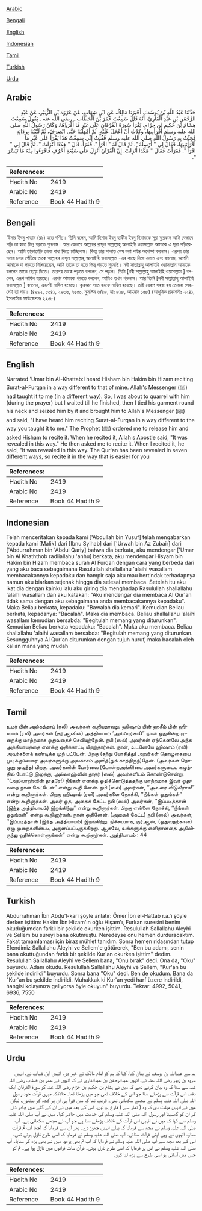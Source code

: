 [Arabic](#arabic)

[Bengali](#bengali)

[English](#english)

[Indonesian](#indonesian)

[Tamil](#tamil)

[Turkish](#turkish)

[Urdu](#urdu)

## Arabic


<div dir="rtl" lang="ar" style={{fontSize:'larger',backgroundColor:'#f8f9fa',padding:20}}>
حَدَّثَنَا عَبْدُ اللَّهِ بْنُ يُوسُفَ، أَخْبَرَنَا مَالِكٌ، عَنِ ابْنِ شِهَابٍ، عَنْ عُرْوَةَ بْنِ الزُّبَيْرِ، عَنْ عَبْدِ الرَّحْمَنِ بْنِ عَبْدٍ الْقَارِيِّ، أَنَّهُ قَالَ سَمِعْتُ عُمَرَ بْنَ الْخَطَّابِ ـ رضى الله عنه ـ يَقُولُ سَمِعْتُ هِشَامَ بْنَ حَكِيمِ بْنِ حِزَامٍ، يَقْرَأُ سُورَةَ الْفُرْقَانِ عَلَى غَيْرِ مَا أَقْرَؤُهَا، وَكَانَ رَسُولُ اللَّهِ صلى الله عليه وسلم أَقْرَأَنِيهَا، وَكِدْتُ أَنْ أَعْجَلَ عَلَيْهِ، ثُمَّ أَمْهَلْتُهُ حَتَّى انْصَرَفَ، ثُمَّ لَبَّبْتُهُ بِرِدَائِهِ فَجِئْتُ بِهِ رَسُولَ اللَّهِ صلى الله عليه وسلم فَقُلْتُ إِنِّي سَمِعْتُ هَذَا يَقْرَأُ عَلَى غَيْرِ مَا أَقْرَأْتَنِيهَا، فَقَالَ لِي ‏"‏ أَرْسِلْهُ ‏"‏‏.‏ ثُمَّ قَالَ لَهُ ‏"‏ اقْرَأْ ‏"‏‏.‏ فَقَرَأَ‏.‏ قَالَ ‏"‏ هَكَذَا أُنْزِلَتْ ‏"‏‏.‏ ثُمَّ قَالَ لِي ‏"‏ اقْرَأْ ‏"‏‏.‏ فَقَرَأْتُ فَقَالَ ‏"‏ هَكَذَا أُنْزِلَتْ‏.‏ إِنَّ الْقُرْآنَ أُنْزِلَ عَلَى سَبْعَةِ أَحْرُفٍ فَاقْرَءُوا مِنْهُ مَا تَيَسَّرَ ‏"‏‏.‏
</div>
<div style={{backgroundColor:'#f8f9fa',padding:20, marginBottom: 10}}><table> <thead> <tr> <th>References:</th> <th></th> </tr> </thead> <tbody><tr><td>Hadith No</td><td>2419</td></tr><tr><td>Arabic No</td><td>2419</td></tr><tr><td>Reference</td><td>Book 44 Hadith 9</td></tr></tbody></table></div>

## Bengali


<div dir="ltr" lang="bn" style={{fontSize:'larger',backgroundColor:'#f8f9fa',padding:20}}>
‘উমার ইবনু খাত্তাব (রাঃ) হতে বর্ণিত। তিনি বলেন, আমি হিশাম ইবনু হাকীম ইবনু হিযামকে সূরা ফুরকান আমি যেভাবে পড়ি তা হতে ভিন্ন পড়তে শুনলাম। আর যেভাবে আল্লাহর রাসূল সাল্লাল্লাহু আলাইহি ওয়াসাল্লাম আমাকে এ সূরা পড়িয়েছেন। আমি তাড়াতাড়ি তাকে বাধা দিতে চাচ্ছিলাম। কিন্তু তার সালাত শেষ করা পর্যন্ত অপেক্ষা করলাম। এরপর তার গলায় চাদর পেঁচিয়ে তাকে আল্লাহর রাসূল সাল্লাল্লাহু আলাইহি ওয়াসাল্লাম -এর কাছে নিয়ে এলাম এবং বললাম, আপনি আমাকে যা পড়তে শিখিয়েছেন, আমি তাকে তা হতে ভিন্ন পড়তে শুনেছি। নবী সাল্লাল্লাহু আলাইহি ওয়াসাল্লাম আমাকে বললেন তাকে ছেড়ে দিতে। তারপর তাকে পড়তে বললেন, সে পড়ল। তিনি [নবী সাল্লাল্লাহু আলাইহি ওয়াসাল্লাম ] বললেন, এরূপ নাযিল হয়েছে। এরপর আমাকে পড়তে বললেন, আমিও তখন পড়লাম। আর তিনি [নবী সাল্লাল্লাহু আলাইহি ওয়াসাল্লাম ] বললেন, এরূপই নাযিল হয়েছে। কুরআন সাত হরফে নাযিল হয়েছে। তাই যেরূপ সহজ হয় তোমরা সেরূপেই তা পড়। (৪৯৯২, ৫০৪১, ২৯৩৬, ৭৫৫০, মুসলিম ৬/৪৮, হাঃ ৮১৮, আহমাদ ১৫৮) (আধুনিক প্রকাশনীঃ ২২৪১, ইসলামিক ফাউন্ডেশনঃ ২২৫৮)
</div>
<div style={{backgroundColor:'#f8f9fa',padding:20, marginBottom: 10}}><table> <thead> <tr> <th>References:</th> <th></th> </tr> </thead> <tbody><tr><td>Hadith No</td><td>2419</td></tr><tr><td>Arabic No</td><td>2419</td></tr><tr><td>Reference</td><td>Book 44 Hadith 9</td></tr></tbody></table></div>

## English


<div dir="ltr" lang="en" style={{fontSize:'larger',backgroundColor:'#f8f9fa',padding:20}}>
Narrated 'Umar bin Al-Khattab:I heard Hisham bin Hakim bin Hizam reciting Surat-al-Furqan in a way different to that of mine. Allah's Messenger (ﷺ) had taught it to me (in a different way). So, I was about to quarrel with him (during the prayer) but I waited till he finished, then I tied his garment round his neck and seized him by it and brought him to Allah's Messenger (ﷺ) and said, "I have heard him reciting Surat-al-Furqan in a way different to the way you taught it to me." The Prophet (ﷺ) ordered me to release him and asked Hisham to recite it. When he recited it, Allah s Apostle said, "It was revealed in this way." He then asked me to recite it. When I recited it, he said, "It was revealed in this way. The Qur'an has been revealed in seven different ways, so recite it in the way that is easier for you
</div>
<div style={{backgroundColor:'#f8f9fa',padding:20, marginBottom: 10}}><table> <thead> <tr> <th>References:</th> <th></th> </tr> </thead> <tbody><tr><td>Hadith No</td><td>2419</td></tr><tr><td>Arabic No</td><td>2419</td></tr><tr><td>Reference</td><td>Book 44 Hadith 9</td></tr></tbody></table></div>

## Indonesian


<div dir="ltr" lang="id" style={{fontSize:'larger',backgroundColor:'#f8f9fa',padding:20}}>
Telah menceritakan kepada kami ['Abdullah bin Yusuf] telah mengabarkan kepada kami [Malik] dari [Ibnu Syihab] dari ['Urwah bin Az Zubair] dari ['Abdurrahman bin 'Abdul Qariy] bahwa dia berkata, aku mendengar ['Umar bin Al Khaththob radliallahu 'anhu] berkata, aku mendengar Hisyam bin Hakim bin Hizam membaca surah Al Furqan dengan cara yang berbeda dari yang aku baca sebagaimana Rasulullah shallallahu 'alaihi wasallam membacakannya kepadaku dan hampir saja aku mau bertindak terhadapnya namun aku biarkan sejenak hingga dia selesai membaca. Setelah itu aku ikat dia dengan kainku lalu aku giring dia menghadap Rasulullah shallallahu 'alaihi wasallam dan aku katakan: "Aku mendengar dia membaca Al Qur'an tidak sama dengan aku sebagaimana anda membacakannya kepadaku". Maka Beliau berkata, kepadaku: "Bawalah dia kemari". Kemudian Beliau berkata, kepadanya: "Bacalah". Maka dia membaca. Beliau shallallahu 'alaihi wasallam kemudian bersabda: "Begitulah memang yang diturunkan". Kemudian Beliau berkata kepadaku: "Bacalah". Maka aku membaca. Beliau shallallahu 'alaihi wasallam bersabda: "Begitulah memang yang diturunkan. Sesungguhnya Al Qur'an diturunkan dengan tujuh huruf, maka bacalah oleh kalian mana yang mudah
</div>
<div style={{backgroundColor:'#f8f9fa',padding:20, marginBottom: 10}}><table> <thead> <tr> <th>References:</th> <th></th> </tr> </thead> <tbody><tr><td>Hadith No</td><td>2419</td></tr><tr><td>Arabic No</td><td>2419</td></tr><tr><td>Reference</td><td>Book 44 Hadith 9</td></tr></tbody></table></div>

## Tamil


<div dir="ltr" lang="ta" style={{fontSize:'larger',backgroundColor:'#f8f9fa',padding:20}}>
உமர் பின் அல்கத்தாப் (ரலி) அவர்கள் கூறியதாவது: ஹிஷாம் பின் ஹகீம் பின் ஹிஸாம் (ரலி) அவர்கள் (குர்ஆனின்) அத்தியாயம் ‘அல்ஃபுர்காû” நான் ஓதுகின்ற முறைக்கு மாற்றமாக ஓதுவதைச் செவியுற்றேன். நபி (ஸல்) அவர்கள் ஏற்கெனவே அந்த அத்தியாயத்தை எனக்கு ஓதிக்காட்டி யிருந்தார்கள். நான், உடனேயே ஹிஷாம் (ரலி) அவர்களைக் கண்டிக்க முற் பட்டேன். பிறகு (சற்று யோசித்து) அவர்கள் தொழுகையை முடிக்கும்வரை அவர்களுக்கு அவகாசம் அளித்(துக் காத்திருந்)தேன். (அவர்கள் தொழுது முடித்த) பிறகு, அவர்களின் போர்வை (போன்றஅங்கி)யை அவர்களுடைய கழுத்தில் போட்டு இழுத்து, அல்லாஹ்வின் தூதர் (ஸல்) அவர்களிடம் கொண்டுசென்று, ‘‘(அல்லாஹ்வின் தூதரே!) நீங்கள் எனக்கு ஓதிக்கொடுத்ததற்கு மாற்றமாக இவர் ஓதுவதை நான் கேட்டேன்” என்று கூறி னேன். நபி (ஸல்) அவர்கள், ‘‘அவரை விடுவீராக!” என்று கூறினார்கள். பிறகு ஹிஷாம் (ரலி) அவர்களை நோக்கி, ‘‘நீங்கள் ஓதுங்கள்” என்று கூறினார்கள். அவர் ஓத, அதைக் கேட்ட நபி (ஸல்) அவர்கள், ‘‘இப்படித்தான் (இந்த அத்தியாயம்) இறங்கிற்று” என்று கூறினார்கள். பிறகு என்னை நோக்கி, ‘‘நீங்கள் ஓதுங்கள்” என்று கூறினார்கள். நான் ஓதினேன். (அதைக் கேட்ட) நபி (ஸல்) அவர்கள், ‘‘இப்படித்தான் (இந்த அத்தியாயம்) இறங்கிற்று. நிச்சயமாக, குர்ஆன், (ஓதுவதற்கான) ஏழு முறைகளின்படி அருளப்பட்டிருக்கிறது. ஆகவே, உங்களுக்கு எளிதானதை அதிலிருந்து ஓதிக்கொள்ளுங்கள்” என்று கூறினார்கள். அத்தியாயம் : 44
</div>
<div style={{backgroundColor:'#f8f9fa',padding:20, marginBottom: 10}}><table> <thead> <tr> <th>References:</th> <th></th> </tr> </thead> <tbody><tr><td>Hadith No</td><td>2419</td></tr><tr><td>Arabic No</td><td>2419</td></tr><tr><td>Reference</td><td>Book 44 Hadith 9</td></tr></tbody></table></div>

## Turkish


<div dir="ltr" lang="tr" style={{fontSize:'larger',backgroundColor:'#f8f9fa',padding:20}}>
Abdurrahman İbn Abdu'l-kari şöyle anlatır: Ömer İbn el-Hattab r.a.'ı şöyle derken işittim: Hakim İbn Hizam'ın oğlu Hişam'ı, Furkan suresini benim okuduğumdan farklı bir şekilde okurken işittim. Resulullah Sallallahu Aleyhi ve Sellem bu sureyi bana okutmuştu. Neredeyse onu hemen durduracaktım. Fakat tamamlaması için biraz mühlet tanıdım. Sonra hemen ridasından tutup Efendimiz Sallallahu Aleyhi ve Sellem'e götürerek, "Ben bu adamı, senin bana okuttuğundan farklı bir şekilde Kur'an okurken işittim" dedim. Resulullah Sallallahu Aleyhi ve Sellem bana, "Onu bırak" dedi. Ona da, "Oku" buyurdu. Adam okudu. Resulullah Sallallahu Aleyhi ve Sellem, "Kur'an bu şekilde indirildi" buyurdu. Sonra bana "Oku" dedi. Ben de okudum. Bana da "Kur'an bu şekilde indirildi. Muhakkak ki Kur'an yedi harf üzere indirildi, hangisi kolayınıza geliyorsa öyle okuyun" buyurdu. Tekrar: 4992, 5041, 6936, 7550
</div>
<div style={{backgroundColor:'#f8f9fa',padding:20, marginBottom: 10}}><table> <thead> <tr> <th>References:</th> <th></th> </tr> </thead> <tbody><tr><td>Hadith No</td><td>2419</td></tr><tr><td>Arabic No</td><td>2419</td></tr><tr><td>Reference</td><td>Book 44 Hadith 9</td></tr></tbody></table></div>

## Urdu


<div dir="rtl" lang="ur" style={{fontSize:'larger',backgroundColor:'#f8f9fa',padding:20}}>
ہم سے عبداللہ بن یوسف نے بیان کیا، کہا کہ ہم کو امام مالک نے خبر دی، انہیں ابن شہاب نے، انہیں عروہ بن زبیر رضی اللہ عنہ نے، انہیں عبدالرحمٰن بن عبدالقاری نے کہ انہوں نے عمر بن خطاب رضی اللہ عنہ سے سنا کہ وہ بیان کرتے تھے کہ میں نے ہشام بن حکیم بن حزام رضی اللہ عنہ کو سورۃ الفرقان ایک دفعہ اس قرآت سے پڑھتے سنا جو اس کے خلاف تھی جو میں پڑھتا تھا۔ حالانکہ میری قرآت خود رسول اللہ صلی اللہ علیہ وسلم نے مجھے سکھائی تھی۔ قریب تھا کہ میں فوراً ہی ان پر کچھ کر بیٹھوں، لیکن میں نے انہیں مہلت دی کہ وہ ( نماز سے ) فارغ ہو لیں۔ اس کے بعد میں نے ان کے گلے میں چادر ڈال کر ان کو گھسیٹا اور رسول اللہ صلی اللہ علیہ وسلم کی خدمت میں حاضر کیا۔ میں نے آپ صلی اللہ علیہ وسلم سے کہا کہ میں نے انہیں اس قرآت کے خلاف پڑھتے سنا ہے جو آپ نے مجھے سکھائی ہے۔ آپ صلی اللہ علیہ وسلم نے مجھ سے فرمایا کہ پہلے انہیں چھوڑ دے۔ پھر ان سے فرمایا کہ اچھا اب تم قرآت سناؤ۔ انہوں نے وہی اپنی قرآت سنائی۔ آپ صلی اللہ علیہ وسلم نے فرمایا کہ اسی طرح نازل ہوئی تھی۔ اس کے بعد مجھ سے آپ صلی اللہ علیہ وسلم نے فرمایا کہ اب تم بھی پڑھو، میں نے بھی پڑھ کر سنایا۔ آپ صلی اللہ علیہ وسلم نے اس پر فرمایا کہ اسی طرح نازل ہوئی۔ قرآن سات قراتوں میں نازل ہوا ہے۔ تم کو جس میں آسانی ہو اسی طرح سے پڑھ لیا کرو۔
</div>
<div style={{backgroundColor:'#f8f9fa',padding:20, marginBottom: 10}}><table> <thead> <tr> <th>References:</th> <th></th> </tr> </thead> <tbody><tr><td>Hadith No</td><td>2419</td></tr><tr><td>Arabic No</td><td>2419</td></tr><tr><td>Reference</td><td>Book 44 Hadith 9</td></tr></tbody></table></div>